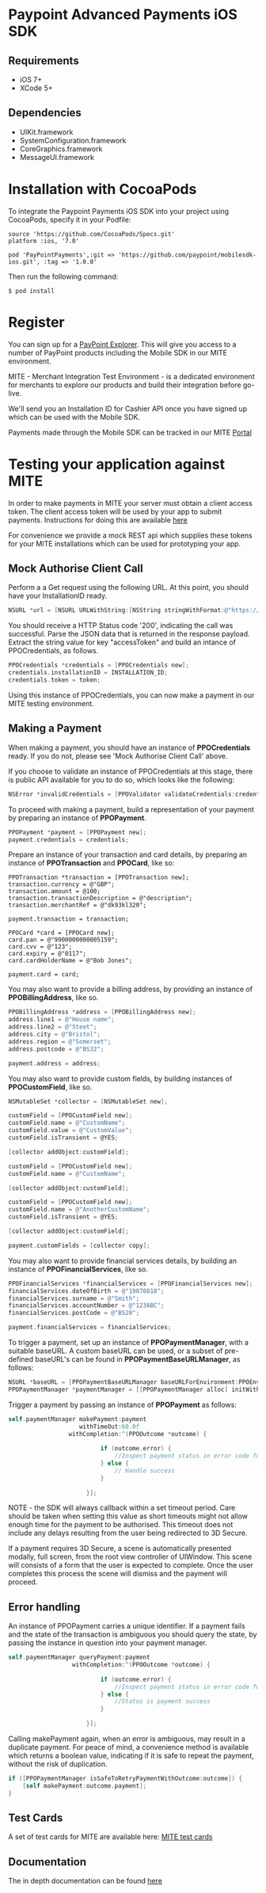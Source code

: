 # Paypoint Advanced Payments iOS SDK

## Requirements

* iOS 7+  
* XCode 5+  

## Dependencies
 
* UIKit.framework  
* SystemConfiguration.framework  
* CoreGraphics.framework  
* MessageUI.framework

# Installation with CocoaPods

To integrate the Paypoint Payments iOS SDK into your project using CocoaPods, specify it in your Podfile:

    source 'https://github.com/CocoaPods/Specs.git'
    platform :ios, '7.0'
    
    pod 'PayPointPayments',:git => 'https://github.com/paypoint/mobilesdk-ios.git', :tag => '1.0.0'

Then run the following command:

    $ pod install


# Register

You can sign up for a [PayPoint Explorer](https://developer.paypoint.com/payments/explore/#/register). This will give you access to a number of PayPoint products including the Mobile SDK in our MITE environment. 

MITE - Merchant Integration Test Environment - is a dedicated environment for merchants to explore our products and build their integration before go-live.  

We'll send you an Installation ID for Cashier API once you have signed up which can be used with the Mobile SDK. 

Payments made through the Mobile SDK can be tracked in our MITE [Portal](https://portal.mite.paypoint.net:3443/portal-client/#/en_gb/log_in)

# Testing your application against MITE

In order to make payments in MITE your server must obtain a client access token.  The client access token will be used by your app to submit payments. Instructions for doing this are available [here](https://developer.paypoint.com/payments/docs/#getting_started/response_codes_and_messages)

For convenience we provide a mock REST api which supplies these tokens for your MITE installations which can be used for prototyping your app.

## Mock Authorise Client Call

Perform a a Get request using the following URL. At this point, you should have your InstallationID ready.

```objective-c
NSURL *url = [NSURL URLWithString:[NSString stringWithFormat:@"https://developer.paypoint.com/payments/explore/rest/mockmobilemerchant/getToken/%@", INSTALLATION_ID]];
```

You should receive a HTTP Status code '200', indicating the call was successful. Parse the JSON data that is returned in the response payload. Extract the string value for key "accessToken" and build an intance of PPOCredentials, as follows.

```objective-c
PPOCredentials *credentials = [PPOCredentials new];
credentials.installationID = INSTALLATION_ID;
credentials.token = token;
```

Using this instance of PPOCredentials, you can now make a payment in our MITE testing environment.

## Making a Payment 

When making a payment, you should have an instance of **PPOCredentials** ready. If you do not, please see 'Mock Authorise Client Call' above. 

If you choose to validate an instance of PPOCredentials at this stage, there is public API available for you to do so, which looks like the following:

```objective-c
NSError *invalidCredentials = [PPOValidator validateCredentials:credentials];
```

To proceed with making a payment, build a representation of your payment by preparing an instance of **PPOPayment**.


```objective-c
PPOPayment *payment = [PPOPayment new];
payment.credentials = credentials;
```

Prepare an instance of your transaction and card details, by preparing an instance of **PPOTransaction** and **PPOCard**, like so: 

```ojective-c
PPOTransaction *transaction = [PPOTransaction new];
transaction.currency = @"GBP";
transaction.amount = @100;
transaction.transactionDescription = @"description";
transaction.merchantRef = @"dk93kl320";

payment.transaction = transaction;

PPOCard *card = [PPOCard new];
card.pan = @"9900000000005159";
card.cvv = @"123";
card.expiry = @"0117";
card.cardHolderName = @"Bob Jones";

payment.card = card;
```

You may also want to provide a billing address, by providing an instance of **PPOBillingAddress**, like so.

```objective-c
PPOBillingAddress *address = [PPOBillingAddress new];
address.line1 = @"House name";
address.line2 = @"Steet";
address.city = @"Bristol";
address.region = @"Somerset";
address.postcode = @"BS32";

payment.address = address;
```

You may also want to provide custom fields, by building instances of **PPOCustomField**, like so.


```objective-c
NSMutableSet *collector = [NSMutableSet new];

customField = [PPOCustomField new];
customField.name = @"CustomName";
customField.value = @"CustomValue";
customField.isTransient = @YES;

[collector addObject:customField];

customField = [PPOCustomField new];
customField.name = @"CustomName";

[collector addObject:customField];

customField = [PPOCustomField new];
customField.name = @"AnotherCustomName";
customField.isTransient = @YES;

[collector addObject:customField];

payment.customFields = [collector copy];
```

You may also want to provide financial services details, by building an instance of **PPOFinancialServices**, like so.

```objective-c
PPOFinancialServices *financialServices = [PPOFinancialServices new];
financialServices.dateOfBirth = @"19870818";
financialServices.surname = @"Smith";
financialServices.accountNumber = @"123ABC";
financialServices.postCode = @"BS20";

payment.financialServices = financialServices;
```


To trigger a payment, set up an instance of  **PPOPaymentManager**, with a suitable baseURL.  A custom baseURL can be used, or a subset of pre-defined baseURL's can be found in **PPOPaymentBaseURLManager**, as follows:

```objective-c
NSURL *baseURL = [PPOPaymentBaseURLManager baseURLForEnvironment:PPOEnvironmentMerchantIntegrationTestingEnvironment];
PPOPaymentManager *paymentManager = [[PPOPaymentManager alloc] initWithBaseURL:baseURL];
```

Trigger a payment by passing an instance of **PPOPayment** as follows:

```objective-c    
self.paymentManager makePayment:payment 
                    withTimeOut:60.0f
                 withCompletion:^(PPOOutcome *outcome) {
                        
                          if (outcome.error) {
                              //Inspect payment status in error code for the corresponding error domain.
                          } else {
                              // Handle success
                          }
                          
                      }];
```

NOTE - the SDK will always callback within a set timeout period. Care should be taken when setting this value as short timeouts might not allow enough time for the payment to be authorised. This timeout does not include any delays resulting from the user being redirected to 3D Secure.

If a payment requires 3D Secure, a scene is automatically presented modally, full screen, from the root view controller of UIWindow. This scene will consists of a form that the user is expected to complete. Once the user completes this process the scene will dismiss and the payment will proceed.

## Error handling

An instance of PPOPayment carries a unique identifier. If a payment fails and the state of the transaction is ambiguous you should query the state, by passing the instance in question into your payment manager.

```objective-c
self.paymentManager queryPayment:payment 
                  withCompletion:^(PPOOutcome *outcome) {
                        
                          if (outcome.error) {
                              //Inspect payment status in error code for the corresponding error domain.
                          } else {
                              //Status is payment success
                          }
                          
                      }];
```

Calling makePayment again, when an error is ambiguous, may result in a duplicate payment. For peace of mind, a convenience method is available which returns a boolean value, indicating if it is safe to repeat the payment, without the risk of duplication.

```objective-c
if ([PPOPaymentManager isSafeToRetryPaymentWithOutcome:outcome]) {
    [self makePayment:outcome.payment];
}
```


## Test Cards

A set of test cards for MITE are available here:
[MITE test cards](https://developer.paypoint.com/payments/docs/#getting_started/test_cards)

## Documentation

The in depth documentation can be found [here](https://developer.paypoint.com)

